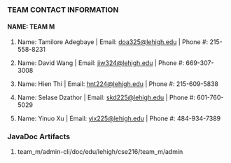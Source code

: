 ### TEAM CONTACT INFORMATION
#### NAME: TEAM M 


1. Name: Tamilore Adegbaye	| Email: doa325@lehigh.edu | Phone #: 215-558-8231

2. Name: David Wang         | Email: jiw324@lehigh.edu | Phone #: 669-307-3008

3. Name: Hien Thi 			| Email: hnt224@lehigh.edu | Phone #: 215-609-5838

4. Name: Selase Dzathor 	| Email: skd225@lehigh.edu | Phone #: 601-760-5029

5. Name: Yinuo Xu 			| Email: yix225@lehigh.edu | Phone #: 484-934-7389 

### JavaDoc Artifacts
1. team_m/admin-cli/doc/edu/lehigh/cse216/team_m/admin